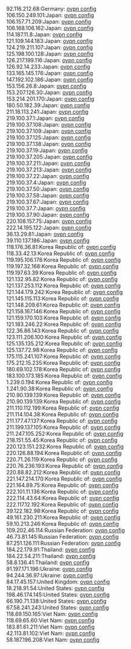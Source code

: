 92.116.212.68:Germany: [ovpn config](vpn/92_116_212_68.ovpn)  
106.150.249.101:Japan: [ovpn config](vpn/106_150_249_101.ovpn)  
106.157.71.209:Japan: [ovpn config](vpn/106_157_71_209.ovpn)  
106.168.106.162:Japan: [ovpn config](vpn/106_168_106_162.ovpn)  
114.187.11.8:Japan: [ovpn config](vpn/114_187_11_8.ovpn)  
121.109.144.183:Japan: [ovpn config](vpn/121_109_144_183.ovpn)  
124.219.211.107:Japan: [ovpn config](vpn/124_219_211_107.ovpn)  
125.198.100.128:Japan: [ovpn config](vpn/125_198_100_128.ovpn)  
126.217.199.116:Japan: [ovpn config](vpn/126_217_199_116.ovpn)  
126.92.14.233:Japan: [ovpn config](vpn/126_92_14_233.ovpn)  
133.165.145.176:Japan: [ovpn config](vpn/133_165_145_176.ovpn)  
147.192.102.186:Japan: [ovpn config](vpn/147_192_102_186.ovpn)  
153.156.26.8:Japan: [ovpn config](vpn/153_156_26_8.ovpn)  
153.207.126.30:Japan: [ovpn config](vpn/153_207_126_30.ovpn)  
153.214.201.170:Japan: [ovpn config](vpn/153_214_201_170.ovpn)  
180.50.182.39:Japan: [ovpn config](vpn/180_50_182_39.ovpn)  
211.18.113.241:Japan: [ovpn config](vpn/211_18_113_241.ovpn)  
219.100.37.1:Japan: [ovpn config](vpn/219_100_37_1.ovpn)  
219.100.37.108:Japan: [ovpn config](vpn/219_100_37_108.ovpn)  
219.100.37.109:Japan: [ovpn config](vpn/219_100_37_109.ovpn)  
219.100.37.125:Japan: [ovpn config](vpn/219_100_37_125.ovpn)  
219.100.37.138:Japan: [ovpn config](vpn/219_100_37_138.ovpn)  
219.100.37.19:Japan: [ovpn config](vpn/219_100_37_19.ovpn)  
219.100.37.205:Japan: [ovpn config](vpn/219_100_37_205.ovpn)  
219.100.37.211:Japan: [ovpn config](vpn/219_100_37_211.ovpn)  
219.100.37.213:Japan: [ovpn config](vpn/219_100_37_213.ovpn)  
219.100.37.22:Japan: [ovpn config](vpn/219_100_37_22.ovpn)  
219.100.37.4:Japan: [ovpn config](vpn/219_100_37_4.ovpn)  
219.100.37.50:Japan: [ovpn config](vpn/219_100_37_50.ovpn)  
219.100.37.58:Japan: [ovpn config](vpn/219_100_37_58.ovpn)  
219.100.37.67:Japan: [ovpn config](vpn/219_100_37_67.ovpn)  
219.100.37.7:Japan: [ovpn config](vpn/219_100_37_7.ovpn)  
219.100.37.90:Japan: [ovpn config](vpn/219_100_37_90.ovpn)  
220.108.157.75:Japan: [ovpn config](vpn/220_108_157_75.ovpn)  
222.14.195.122:Japan: [ovpn config](vpn/222_14_195_122.ovpn)  
36.13.29.81:Japan: [ovpn config](vpn/36_13_29_81.ovpn)  
39.110.137.186:Japan: [ovpn config](vpn/39_110_137_186.ovpn)  
118.176.36.81:Korea Republic of: [ovpn config](vpn/118_176_36_81.ovpn)  
118.33.42.13:Korea Republic of: [ovpn config](vpn/118_33_42_13.ovpn)  
119.195.106.178:Korea Republic of: [ovpn config](vpn/119_195_106_178.ovpn)  
119.197.32.168:Korea Republic of: [ovpn config](vpn/119_197_32_168.ovpn)  
119.197.63.39:Korea Republic of: [ovpn config](vpn/119_197_63_39.ovpn)  
121.132.95.82:Korea Republic of: [ovpn config](vpn/121_132_95_82.ovpn)  
121.137.253.112:Korea Republic of: [ovpn config](vpn/121_137_253_112.ovpn)  
121.144.179.242:Korea Republic of: [ovpn config](vpn/121_144_179_242.ovpn)  
121.145.115.113:Korea Republic of: [ovpn config](vpn/121_145_115_113.ovpn)  
121.148.209.61:Korea Republic of: [ovpn config](vpn/121_148_209_61.ovpn)  
121.158.167.146:Korea Republic of: [ovpn config](vpn/121_158_167_146.ovpn)  
121.159.170.103:Korea Republic of: [ovpn config](vpn/121_159_170_103.ovpn)  
121.183.246.22:Korea Republic of: [ovpn config](vpn/121_183_246_22.ovpn)  
122.36.86.143:Korea Republic of: [ovpn config](vpn/122_36_86_143.ovpn)  
123.111.206.100:Korea Republic of: [ovpn config](vpn/123_111_206_100.ovpn)  
125.135.135.212:Korea Republic of: [ovpn config](vpn/125_135_135_212.ovpn)  
125.137.72.98:Korea Republic of: [ovpn config](vpn/125_137_72_98.ovpn)  
175.115.241.107:Korea Republic of: [ovpn config](vpn/175_115_241_107.ovpn)  
175.212.15.235:Korea Republic of: [ovpn config](vpn/175_212_15_235.ovpn)  
180.69.102.178:Korea Republic of: [ovpn config](vpn/180_69_102_178.ovpn)  
183.100.173.185:Korea Republic of: [ovpn config](vpn/183_100_173_185.ovpn)  
1.239.0.194:Korea Republic of: [ovpn config](vpn/1_239_0_194.ovpn)  
1.241.90.38:Korea Republic of: [ovpn config](vpn/1_241_90_38.ovpn)  
210.90.139.139:Korea Republic of: [ovpn config](vpn/210_90_139_139.ovpn)  
210.90.139.139:Korea Republic of: [ovpn config](vpn/210_90_139_139.ovpn)  
211.110.112.199:Korea Republic of: [ovpn config](vpn/211_110_112_199.ovpn)  
211.114.104.38:Korea Republic of: [ovpn config](vpn/211_114_104_38.ovpn)  
211.177.47.137:Korea Republic of: [ovpn config](vpn/211_177_47_137.ovpn)  
211.199.137.105:Korea Republic of: [ovpn config](vpn/211_199_137_105.ovpn)  
211.247.105.252:Korea Republic of: [ovpn config](vpn/211_247_105_252.ovpn)  
218.151.55.45:Korea Republic of: [ovpn config](vpn/218_151_55_45.ovpn)  
220.123.151.232:Korea Republic of: [ovpn config](vpn/220_123_151_232.ovpn)  
220.126.88.194:Korea Republic of: [ovpn config](vpn/220_126_88_194.ovpn)  
220.71.26.119:Korea Republic of: [ovpn config](vpn/220_71_26_119.ovpn)  
220.76.236.193:Korea Republic of: [ovpn config](vpn/220_76_236_193.ovpn)  
220.88.82.212:Korea Republic of: [ovpn config](vpn/220_88_82_212.ovpn)  
221.147.214.170:Korea Republic of: [ovpn config](vpn/221_147_214_170.ovpn)  
221.164.89.75:Korea Republic of: [ovpn config](vpn/221_164_89_75.ovpn)  
222.101.11.136:Korea Republic of: [ovpn config](vpn/222_101_11_136.ovpn)  
222.114.43.64:Korea Republic of: [ovpn config](vpn/222_114_43_64.ovpn)  
222.117.12.192:Korea Republic of: [ovpn config](vpn/222_117_12_192.ovpn)  
39.122.182.98:Korea Republic of: [ovpn config](vpn/39_122_182_98.ovpn)  
49.161.230.211:Korea Republic of: [ovpn config](vpn/49_161_230_211.ovpn)  
59.10.213.246:Korea Republic of: [ovpn config](vpn/59_10_213_246.ovpn)  
109.202.46.114:Russian Federation: [ovpn config](vpn/109_202_46_114.ovpn)  
46.73.81.145:Russian Federation: [ovpn config](vpn/46_73_81_145.ovpn)  
87.251.126.111:Russian Federation: [ovpn config](vpn/87_251_126_111.ovpn)  
184.22.179.91:Thailand: [ovpn config](vpn/184_22_179_91.ovpn)  
184.22.54.211:Thailand: [ovpn config](vpn/184_22_54_211.ovpn)  
58.8.136.41:Thailand: [ovpn config](vpn/58_8_136_41.ovpn)  
91.197.171.196:Ukraine: [ovpn config](vpn/91_197_171_196.ovpn)  
94.244.36.97:Ukraine: [ovpn config](vpn/94_244_36_97.ovpn)  
84.17.45.157:United Kingdom: [ovpn config](vpn/84_17_45_157.ovpn)  
18.218.91.54:United States: [ovpn config](vpn/18_218_91_54.ovpn)  
198.46.174.145:United States: [ovpn config](vpn/198_46_174_145.ovpn)  
66.190.71.138:United States: [ovpn config](vpn/66_190_71_138.ovpn)  
67.58.241.243:United States: [ovpn config](vpn/67_58_241_243.ovpn)  
118.69.150.165:Viet Nam: [ovpn config](vpn/118_69_150_165.ovpn)  
118.69.65.60:Viet Nam: [ovpn config](vpn/118_69_65_60.ovpn)  
183.81.61.211:Viet Nam: [ovpn config](vpn/183_81_61_211.ovpn)  
42.113.81.102:Viet Nam: [ovpn config](vpn/42_113_81_102.ovpn)  
58.187.196.208:Viet Nam: [ovpn config](vpn/58_187_196_208.ovpn)  
